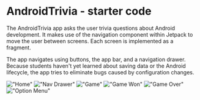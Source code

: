 # AndroidTrivia - starter code

The AndroidTrivia app asks the user trivia questions about Android development.
It makes use of the navigation component within Jetpack to move the user between
screens. Each screen is implemented as a fragment.

The app navigates using buttons, the app bar, and a navigation drawer. Because
students haven't yet learned about saving data or the Android lifecycle, the app
tries to eliminate bugs caused by configuration changes.

!["Home"](./Screen%20Shots/Home.png)
!["Nav Drawer"](./Screen%20Shots/Nav%20Drawer.png)
!["Game"](./Screen%20Shots/Game.png)
!["Game Won"](./Screen%20Shots/Game%20Won.png)
!["Game Over"](./Screen%20Shots/Game%20Over.png)
!["Option Menu"](./Screen%20Shots/Option%20menue.png)
